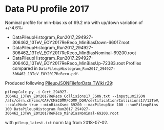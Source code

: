 # Data PU profile 2017
Nominal profile for min-bias xs of 69.2 mb with up/down variation of +/-4.6%:
- DataPileupHistogram_Run2017_294927-306462_13TeV_EOY2017ReReco_MinBiasDown-66017.root
- DataPileupHistogram_Run2017_294927-306462_13TeV_EOY2017ReReco_MinBiasNominal-69200.root
- DataPileupHistogram_Run2017_294927-306462_13TeV_EOY2017ReReco_MinBiasUp-72383.root
Profiles compared in `DataPileupHistogram_Run2017_294927-306462_13TeV_EOY2017ReReco.pdf`.

Produced following [PileupJSONFileforData TWiki r29](https://twiki.cern.ch/twiki/bin/viewauth/CMS/PileupJSONFileforData#Pileup_JSON_Files_For_Run_II):
```
pileupCalc.py -i Cert_294927-306462_13TeV_EOY2017ReReco_Collisions17_JSON.txt --inputLumiJSON /afs/cern.ch/cms/CAF/CMSCOMM/COMM_DQM/certification/Collisions17/13TeV/PileUp/pileup_latest.txt  --calcMode true --minBiasXsec 69200 --maxPileupBin 100 --numPileupBins 100 DataPileupHistogram_Run2017_294927-306462_13TeV_EOY2017ReReco_MinBiasNominal-69200.root
```
with `pileup_latest.txt` norm tag from 2018-07-02.